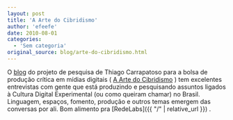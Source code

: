 ```yaml
---
layout: post
title: 'A Arte do Cibridismo'
author: 'efeefe'
date: 2010-08-01
categories:
  - 'Sem categoria'
original_source: blog/arte-do-cibridismo.html
---
```


O [blog](http://culturadigital.br/artedocibridismo/) do projeto de pesquisa de Thiago Carrapatoso para a bolsa de produção crítica em mídias digitais ( [A Arte do Cibridismo](http://culturadigital.br/artedocibridismo/) ) tem excelentes entrevistas com gente que está produzindo e pesquisando assuntos ligados à Cultura Digital Experimental (ou como queiram chamar) no Brasil. Linguagem, espaços, fomento, produção e outros temas emergem das conversas por ali. Bom alimento pra [RedeLabs]({{ "/" | relative_url }}) .
